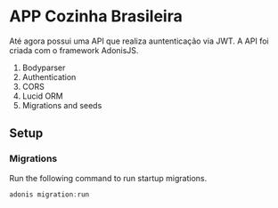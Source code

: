# APP Cozinha Brasileira 

Até agora possui uma API que realiza auntenticação via JWT.
A API foi criada com o framework AdonisJS.

1. Bodyparser
2. Authentication
3. CORS
4. Lucid ORM
5. Migrations and seeds

## Setup


### Migrations

Run the following command to run startup migrations.

```js
adonis migration:run
```
